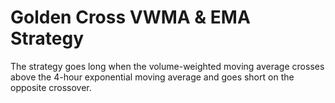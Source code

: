 # Golden Cross VWMA & EMA Strategy

The strategy goes long when the volume-weighted moving average crosses above the 4-hour exponential moving average and goes short on the opposite crossover.
